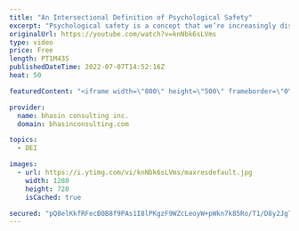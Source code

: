 ```yaml
---
title: "An Intersectional Definition of Psychological Safety"
excerpt: "Psychological safety is a concept that we’re increasingly discussing in the DEI space and in the business world at large. In order for leaders to create environments rooted in psychological safety that support their team members’ empowerment and growth, it’s critical to have a nuanced understanding of"
originalUrl: https://youtube.com/watch?v=knNbk6sLVms
type: video
price: Free
length: PT1M43S
publishedDateTime: 2022-07-07T14:52:16Z
heat: 50

featuredContent: "<iframe width=\"800\" height=\"500\" frameborder=\"0\" src=\"https://www.youtube.com/embed/knNbk6sLVms\" allow=\"accelerometer; autoplay; encrypted-media; gyroscope; picture-in-picture\" allowfullscreen></iframe>"

provider:
  name: bhasin consulting inc.
  domain: bhasinconsulting.com

topics:
  - DEI

images:
  - url: https://i.ytimg.com/vi/knNbk6sLVms/maxresdefault.jpg
    width: 1280
    height: 720
    isCached: true

secured: "pQ8elKkfRFecB0B8f9PAs1I8lPKgzF9WZcLeoyW+pWkn7k85Ro/T1/D8y2JgTIZgxpWvJeMA7/LIeEcS7lbd9BtP6154s5onU6iVrAIrbggBqtXRP4rQnrGRxxKwkrA0t53rrwWN/46sx83lCebgJypLLa1TgmSNfWinJAULbTZBFw/cMq7Rov0mfTim7FtNXKf49f/qorNFVztS528BLjsRTBFnk79Ui+jgyCbzm+/8W4uvg37w+Ua5WH/AhNpkEvvjfP4Mt82/mI3MCcI0BQ11IbpfGqm/jKoiXNqR0zdm585GZLtxMF/7xaMpkxMtpq3RxW0lz+t2zRlzQRDwqfCh4GdnS4o9wHMKdz/mIyKzN7RdJ8XGsHQBAEOdAHudpidKbLjUuuid15DcNjlQBA==;QmCXLGkMGbtF5aOeibTrpw=="
---
```


